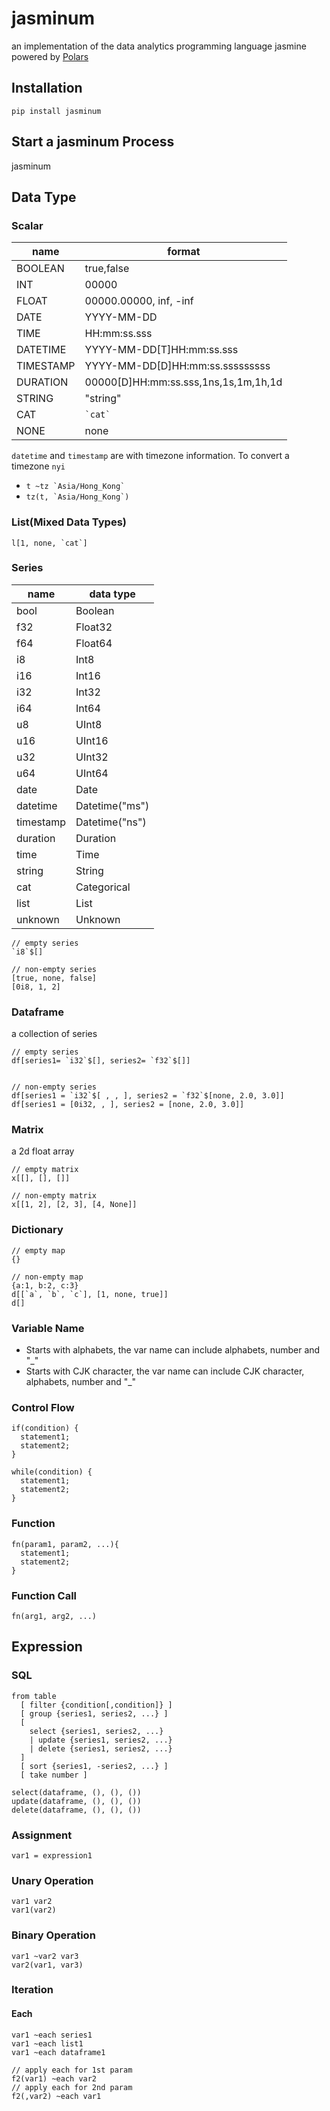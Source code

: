# jasminum

an implementation of the data analytics programming language jasmine powered by [Polars](https://pola.rs/)

## Installation

```
pip install jasminum
```

## Start a jasminum Process

jasminum

## Data Type

### Scalar

| name      | format                               |
| --------- | ------------------------------------ |
| BOOLEAN   | true,false                           |
| INT       | 00000                                |
| FLOAT     | 00000.00000, inf, -inf               |
| DATE      | YYYY-MM-DD                           |
| TIME      | HH:mm:ss.sss                         |
| DATETIME  | YYYY-MM-DD[T]HH:mm:ss.sss            |
| TIMESTAMP | YYYY-MM-DD[D]HH:mm:ss.sssssssss      |
| DURATION  | 00000[D]HH:mm:ss.sss,1ns,1s,1m,1h,1d |
| STRING    | "string"                             |
| CAT       | `` `cat` ``                          |
| NONE      | none                                 |

`datetime` and `timestamp` are with timezone information. To convert a timezone `nyi`

- `` t ~tz `Asia/Hong_Kong` ``
- `` tz(t, `Asia/Hong_Kong`) ``

### List(Mixed Data Types)

```
l[1, none, `cat`]
```

### Series

| name      | data type      |
| --------- | -------------- |
| bool      | Boolean        |
| f32       | Float32        |
| f64       | Float64        |
| i8        | Int8           |
| i16       | Int16          |
| i32       | Int32          |
| i64       | Int64          |
| u8        | UInt8          |
| u16       | UInt16         |
| u32       | UInt32         |
| u64       | UInt64         |
| date      | Date           |
| datetime  | Datetime("ms") |
| timestamp | Datetime("ns") |
| duration  | Duration       |
| time      | Time           |
| string    | String         |
| cat       | Categorical    |
| list      | List           |
| unknown   | Unknown        |

```
// empty series
`i8`$[]

// non-empty series
[true, none, false]
[0i8, 1, 2]
```

### Dataframe

a collection of series

```
// empty series
df[series1= `i32`$[], series2= `f32`$[]]


// non-empty series
df[series1 = `i32`$[ , , ], series2 = `f32`$[none, 2.0, 3.0]]
df[series1 = [0i32, , ], series2 = [none, 2.0, 3.0]]
```

### Matrix

a 2d float array

```
// empty matrix
x[[], [], []]

// non-empty matrix
x[[1, 2], [2, 3], [4, None]]
```

### Dictionary

```
// empty map
{}

// non-empty map
{a:1, b:2, c:3}
d[[`a`, `b`, `c`], [1, none, true]]
d[]
```

### Variable Name

- Starts with alphabets, the var name can include alphabets, number and "\_"
- Starts with CJK character, the var name can include CJK character, alphabets, number and "\_"

### Control Flow

```
if(condition) {
  statement1;
  statement2;
}

while(condition) {
  statement1;
  statement2;
}
```

### Function

```
fn(param1, param2, ...){
  statement1;
  statement2;
}
```

### Function Call

```
fn(arg1, arg2, ...)
```

## Expression

### SQL

```
from table
  [ filter {condition[,condition]} ]
  [ group {series1, series2, ...} ]
  [
    select {series1, series2, ...}
    | update {series1, series2, ...}
    | delete {series1, series2, ...}
  ]
  [ sort {series1, -series2, ...} ]
  [ take number ]

select(dataframe, (), (), ())
update(dataframe, (), (), ())
delete(dataframe, (), (), ())
```

### Assignment

```
var1 = expression1
```

### Unary Operation

```
var1 var2
var1(var2)
```

### Binary Operation

```
var1 ~var2 var3
var2(var1, var3)
```

### Iteration

#### Each

```
var1 ~each series1
var1 ~each list1
var1 ~each dataframe1

// apply each for 1st param
f2(var1) ~each var2
// apply each for 2nd param
f2(,var2) ~each var1
```
